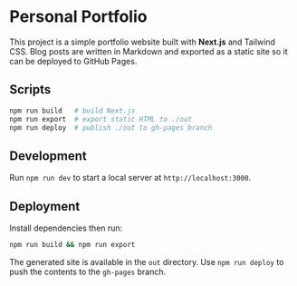 # Personal Portfolio

This project is a simple portfolio website built with **Next.js** and Tailwind CSS. Blog posts are written in Markdown and exported as a static site so it can be deployed to GitHub Pages.

## Scripts

```bash
npm run build   # build Next.js
npm run export  # export static HTML to ./out
npm run deploy  # publish ./out to gh-pages branch
```

## Development

Run `npm run dev` to start a local server at `http://localhost:3000`.

## Deployment

Install dependencies then run:

```bash
npm run build && npm run export
```

The generated site is available in the `out` directory. Use `npm run deploy` to push the contents to the `gh-pages` branch.
